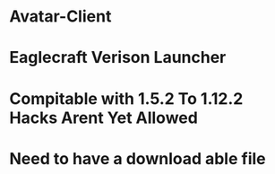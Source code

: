 # Avatar-Client
# Eaglecraft Verison Launcher
# Compitable with 1.5.2 To 1.12.2 Hacks Arent Yet Allowed
 # Need to have a download able file 


